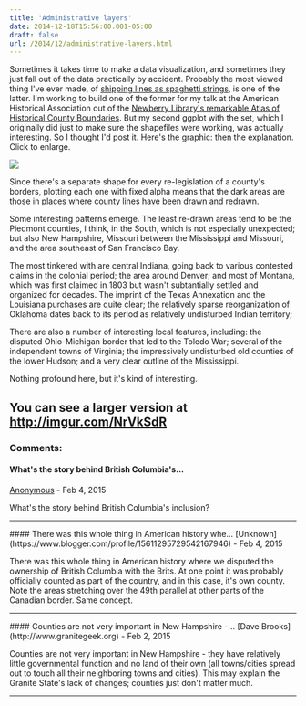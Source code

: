 ```yaml
---
title: 'Administrative layers'
date: 2014-12-18T15:56:00.001-05:00
draft: false
url: /2014/12/administrative-layers.html
---
```


Sometimes it takes time to make a data visualization, and sometimes they just fall out of the data practically by accident. Probably the most viewed thing I've ever made, of [shipping lines as spaghetti strings](http://sappingattention.blogspot.com/2012/11/reading-digital-sources-case-study-in.html), is one of the latter. I'm working to build one of the former for my talk at the American Historical Association out of the [Newberry Library's remarkable Atlas of Historical County Boundaries](http://publications.newberry.org/ahcbp/). But my second ggplot with the set, which I originally did just to make sure the shapefiles were working, was actually interesting. So I thought I'd post it. Here's the graphic: then the explanation. Click to enlarge.

[![](http://2.bp.blogspot.com/-NTJUUsZcd-0/VJM8w-SGUsI/AAAAAAAAGF8/9UjGBbnFfck/s1600/counties.png)](http://2.bp.blogspot.com/-NTJUUsZcd-0/VJM8w-SGUsI/AAAAAAAAGF8/9UjGBbnFfck/s1600/counties.png)

Since there's a separate shape for every re-legislation of a county's borders, plotting each one with fixed alpha means that the dark areas are those in places where county lines have been drawn and redrawn.

Some interesting patterns emerge. The least re-drawn areas tend to be the Piedmont counties, I think, in the South, which is not especially unexpected; but also New Hampshire, Missouri between the Mississippi and Missouri, and the area southeast of San Francisco Bay.

The most tinkered with are central Indiana, going back to various contested claims in the colonial period; the area around Denver; and most of Montana, which was first claimed in 1803 but wasn't subtantially settled and organized for decades. The imprint of the Texas Annexation and the Louisiana purchases are quite clear; the relatively sparse reorganization of Oklahoma dates back to its period as relatively undisturbed Indian territory;

There are also a number of interesting local features, including: the disputed Ohio-Michigan border that led to the Toledo War; several of the independent towns of Virginia; the impressively undisturbed old counties of the lower Hudson; and a very clear outline of the Mississippi.

Nothing profound here, but it's kind of interesting.

## You can see a larger version at http://imgur.com/NrVkSdR

### Comments:

#### What's the story behind British Columbia's...

[Anonymous](#) - <time datetime="2015-02-05T19:13:07.291-05:00">Feb 4, 2015</time>

What's the story behind British Columbia's inclusion?

<hr />
#### There was this whole thing in American history whe...
[Unknown](https://www.blogger.com/profile/15611295729542167946) - <time datetime="2015-02-05T21:18:22.569-05:00">Feb 4, 2015</time>

There was this whole thing in American history where we disputed the ownership of British Columbia with the Brits. At one point it was probably officially counted as part of the country, and in this case, it's own county. Note the areas stretching over the 49th parallel at other parts of the Canadian border. Same concept.

<hr />
#### Counties are not very important in New Hampshire -...
[Dave Brooks](http://www.granitegeek.org) - <time datetime="2015-02-10T21:42:03.303-05:00">Feb 2, 2015</time>

Counties are not very important in New Hampshire - they have relatively little governmental function and no land of their own (all towns/cities spread out to touch all their neighboring towns and cities). This may explain the Granite State's lack of changes; counties just don't matter much.

<hr />
